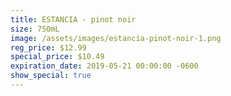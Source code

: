 ```yaml
---
title: ESTANCIA - pinot noir
size: 750mL
image: /assets/images/estancia-pinot-noir-1.png
reg_price: $12.99
special_price: $10.49
expiration_date: 2019-05-21 00:00:00 -0600
show_special: true
---
```


